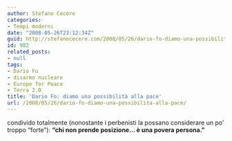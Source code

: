 ```yaml
---
author: Stefano Cecere
categories:
- Tempi moderni
date: "2008-05-26T23:12:34Z"
guid: http://stefanocecere.com/2008/05/26/dario-fo-diamo-una-possibilita-alla-pace/
id: 982
related_posts:
- null
tags:
- Dario Fo
- disarmo nucleare
- Europe for Peace
- Terra 2.0
title: 'Dario Fo: diamo una possibilità alla pace'
url: /2008/05/26/dario-fo-diamo-una-possibilita-alla-pace/
---
```


condivido totalmente (nonostante i perbenisti la possano considerare un po&#8217; troppo &#8220;forte&#8221;): **&#8220;chi non prende posizione&#8230; è una povera persona.&#8221;**
